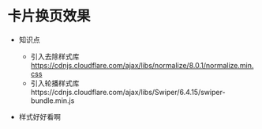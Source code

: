 # 卡片换页效果

- 知识点

  - 引入去除样式库 https://cdnjs.cloudflare.com/ajax/libs/normalize/8.0.1/normalize.min.css
  - 引入轮播样式库https://cdnjs.cloudflare.com/ajax/libs/Swiper/6.4.15/swiper-bundle.min.js
- 样式好好看啊
